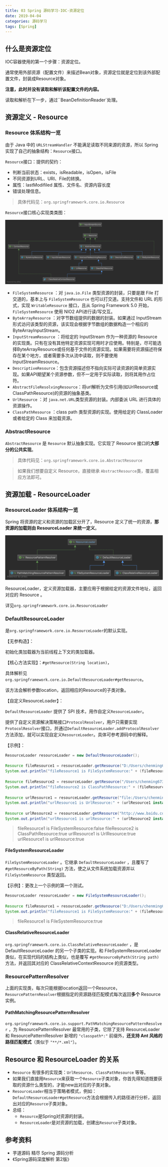 ```yaml
---
title: 03 Spring 源码学习-IOC-资源定位
date: 2019-04-04
categories: 源码学习
tags: [Spring]
---
```


## 什么是资源定位

IOC容器使用的第一个步骤：资源定位。

通常使用外部资源（配置文件）来描述Bean对象，资源定位就是定位到该外部配置文件，封装成Resource对象。

**注意，此时并没有读取和解析该配置文件的内容。**

读取和解析在下一步，通过``BeanDefinitionReader`处理。

## 资源定义 - Resource

### Resource 体系结构一览

由于 Java 中的 `URLStreamHandler` 不能满足读取不同来源的资源，所以 Spring 实现了自己的抽象结构：`Resource`接口。

`Resource`接口：提供的契约：

- 判断当前状态：exists，isReadable，isOpen，isFile
- 不同资源到URL、URI、File的转换。
- 属性：lastModifiled 属性、文件名、资源内容长度
- 错误处理信息。

> 具体代码见：`org.springframework.core.io.Resource`

`Resource`接口核心实现类类图：

![资源文件处理相关类图](images/资源文件处理相关类图.png)

- `FileSystemResource` ：对 `java.io.File` 类型资源的封装，只要是跟 File 打交道的，基本上与 `FileSystemResource` 也可以打交道。支持文件和 URL 的形式，实现 `WritableResource` 接口，且从 Spring Framework 5.0 开始，`FileSystemResource` 使用 NIO2 API进行读/写交互。
- `ByteArrayResource` ：对字节数组提供的数据的封装。如果通过 InputStream 形式访问该类型的资源，该实现会根据字节数组的数据构造一个相应的 ByteArrayInputStream。
- `InputStreamResource` ：将给定的 InputStream 作为一种资源的 Resource 的实现类。只有在没有其他特定资源实现可用时才应使用。特别是，尽可能选择ByteArrayResource或任何基于文件的资源实现。如果需要将资源描述符保存在某个地方，或者需要多次从流中读取，则不要使用InputStreamResource。
- `DescriptiveResource`：包含资源描述但不指向实际可读资源的简单资源实现。如果API期望某个资源参数，但不一定用于实际读取，则将其用作占位符。
- `AbstractFileResolvingResource`：将url解析为文件引用(如UrlResource或ClassPathResource)的资源的抽象基类。
- `UrlResource` ：对 `java.net.URL`类型资源的封装。内部委派 URL 进行具体的资源操作。
- `ClassPathResource` ：class path 类型资源的实现。使用给定的 ClassLoader 或者给定的 Class 来加载资源。

### AbstractResource

`AbstractResource` 是 `Resource` 默认抽象实现。它实现了 Resource 接口的**大部分的公共实现**。

> 具体代码见：`org.springframework.core.io.AbstractResource`

> 如果我们想要自定义 Resource，直接继承 `AbstractResource`类，覆盖相应方法即可。



## 资源加载 - ResourceLoader

### ResourceLoader 体系结构一览

Spring 将资源的定义和资源的加载区分开了，Resource 定义了统一的资源，**那资源的加载则由 ResourceLoader 来统一定义**。

![资源加载器相关类图](images/资源加载器相关类图.png)

ResourceLoader，定义资源加载器，主要应用于根据给定的资源文件地址，返回对应的 Resource 。

详见`org.springframework.core.io.ResourceLoader`

### DefaultResourceLoader

是`org.springframework.core.io.ResourceLoader`的默认实现。

【无参构造】：

初始化类加载器为当前线程上下文的类加载器。

【核心方法实现】：`#getResource(String location)`，

具体解析见`org.springframework.core.io.DefaultResourceLoader#getResource`。

该方法会解析参数location，返回相应的Resource的子类对象。

【自定义ResourceLoader】：

`DefaultResourceLoader` 提供了 SPI 技术，用作自定义`ResourceLoader`。

提供了自定义资源解决策略接口`ProtocolResolver`，用户只需要实现`ProtocolResolver`接口，并通过`DefaultResourceLoader.addProtocolResolver`方法添加，就可以实现自定义`ResourceLoader`。具体可参考源码中的解释。

【示例】：

```java
ResourceLoader resourceLoader = new DefaultResourceLoader();

Resource fileResource1 = resourceLoader.getResource("D:/Users/chenming673/Documents/spark.txt");
System.out.println("fileResource1 is FileSystemResource:" + (fileResource1 instanceof FileSystemResource));

Resource fileResource2 = resourceLoader.getResource("/Users/chenming673/Documents/spark.txt");
System.out.println("fileResource2 is ClassPathResource:" + (fileResource2 instanceof ClassPathResource));

Resource urlResource1 = resourceLoader.getResource("file:/Users/chenming673/Documents/spark.txt");
System.out.println("urlResource1 is UrlResource:" + (urlResource1 instanceof UrlResource));

Resource urlResource2 = resourceLoader.getResource("http://www.baidu.com");
System.out.println("urlResource1 is urlResource:" + (urlResource2 instanceof  UrlResource));
```

> fileResource1 is FileSystemResource:false
> fileResource2 is ClassPathResource:true
> urlResource1 is UrlResource:true
> urlResource1 is urlResource:true

#### FileSystemResourceLoader

`FileSystemResourceLoader` 。它继承 `DefaultResourceLoader` ，且覆写了 `#getResourceByPath(String)` 方法，使之从文件系统加载资源并以 `FileSystemResource` 类型返回。

【示例】：更改上一个示例的第一个测试。

```java
ResourceLoader resourceLoader = new FileSystemResourceLoader();

Resource fileResource1 = resourceLoader.getResource("D:/Users/chenming673/Documents/spark.txt");
System.out.println("fileResource1 is FileSystemResource:" + (fileResource1 instanceof FileSystemResource));
```

> fileResource1 is FileSystemResource:true

#### ClassRelativeResourceLoader

`org.springframework.core.io.ClassRelativeResourceLoader` ，是 DefaultResourceLoader 的另一个子类的实现。和 FileSystemResourceLoader 类似，在实现代码的结构上类似，也是覆写 `#getResourceByPath(String path)` 方法，并返回其对应的 ClassRelativeContextResource 的资源类型。

### ResourcePatternResolver

上面的实现类，每次只能根据location返回一个Resource，`ResourcePatternResolver`根据指定的资源路径匹配模式每次返回**多个** Resource 实例。

#### PathMatchingResourcePatternResolver

`org.springframework.core.io.support.PathMatchingResourcePatternResolver` ，为 ResourcePatternResolver 最常用的子类，它除了支持 ResourceLoader 和 ResourcePatternResolver 新增的 `"classpath*:"` 前缀外，**还支持 Ant 风格的路径匹配模式**（类似于 `"**/*.xml"`）。



## Resource 和 ResourceLoader 的关系

- `Resource` 有很多的实现类：`UrlResource`、`ClassPathResource` 等等。
- 如果我们直接用`Resource`来获取一个`Resource`子类对象，你首先得知道既要获取的资源什么类型的，才能new出对应的子类对象。
- `ResourceLoader`相当于策略者模式，例如：`DefaultResourceLoader#getResource`方法会根据传入的路径进行分析，返回出对应的`Resource`子类对象。
- 总结：
  - `Resource`是Spring对资源的封装。
  - `ResourceLoader`是对资源的加载，创建出`Resource`子类对象。


## 参考资料

- 芋道源码 精尽 Spring 源码分析
- 《Spring源码深度解析 第2版》



